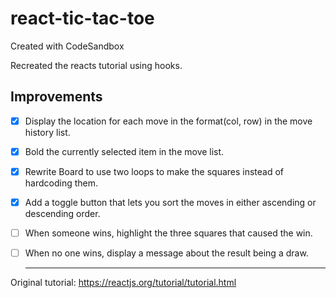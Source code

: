 # react-tic-tac-toe
Created with CodeSandbox

Recreated the reacts tutorial using hooks.

## Improvements
- [x] Display the location for each move in the format(col, row) in the move history list.
- [x] Bold the currently selected item in the move list.
- [x] Rewrite Board to use two loops to make the squares instead of hardcoding them.
- [x] Add a toggle button that lets you sort the moves in either ascending or descending order.
- [ ] When someone wins, highlight the three squares that caused the win.
- [ ] When no one wins, display a message about the result being a draw.

  ___
Original tutorial: https://reactjs.org/tutorial/tutorial.html
